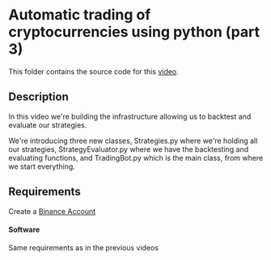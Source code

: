 # Automatic trading of cryptocurrencies using python (part 3)

This folder contains the source code for this [video](https://youtu.be/g_AyNYz_zkA).

## Description

In this video we're building the infrastructure allowing us to backtest and evaluate our strategies.

We're introducing three new classes, Strategies.py where we're holding all our strategies, StrategyEvaluator.py where we have the backtesting and evaluating functions, and TradingBot.py which is the main class, from where we start everything.

## Requirements

Create a [Binance Account](https://www.binance.com/?ref=10961872)

#### Software 

Same requirements as in the previous videos

